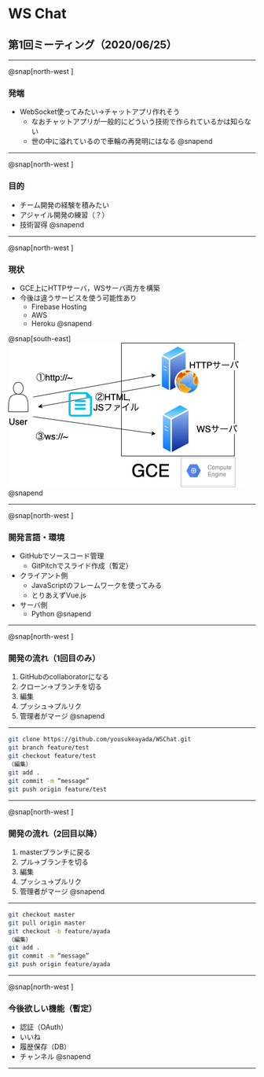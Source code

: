 # **WS Chat**
## 第1回ミーティング（2020/06/25）

---

@snap[north-west ]
### 発端
- WebSocket使ってみたい→チャットアプリ作れそう
  - なおチャットアプリが一般的にどういう技術で作られているかは知らない
  - 世の中に溢れているので車輪の再発明にはなる
@snapend

---

@snap[north-west ]
### 目的
- チーム開発の経験を積みたい
- アジャイル開発の練習（？）
- 技術習得
@snapend

---

@snap[north-west ]
### 現状
- GCE上にHTTPサーバ，WSサーバ両方を構築
- 今後は違うサービスを使う可能性あり
  - Firebase Hosting
  - AWS
  - Heroku
@snapend

@snap[south-east]
![IMAGE](/meetings/20200625/assets/img/current_server.png)
@snapend

---

@snap[north-west ]
### 開発言語・環境
- GitHubでソースコード管理
  - GitPitchでスライド作成（暫定）
- クライアント側
  - JavaScriptのフレームワークを使ってみる
  -  とりあえずVue.js
- サーバ側
  - Python
@snapend

---

@snap[north-west ]
### 開発の流れ（1回目のみ）
1. GitHubのcollaboratorになる
2. クローン→ブランチを切る
3. 編集
4. プッシュ→プルリク
5. 管理者がマージ
@snapend

---

```bash
git clone https://github.com/yousukeayada/WSChat.git
git branch feature/test
git checkout feature/test
（編集）
git add .
git commit -m “message”
git push origin feature/test
```

---

@snap[north-west ]
### 開発の流れ（2回目以降）
1. masterブランチに戻る
2. プル→ブランチを切る
3. 編集
4. プッシュ→プルリク
5. 管理者がマージ
@snapend

---

```bash
git checkout master
git pull origin master
git checkout -b feature/ayada
（編集）
git add .
git commit -m “message”
git push origin feature/ayada
```

---

@snap[north-west ]
### 今後欲しい機能（暫定）
- 認証（OAuth）
- いいね
- 履歴保存（DB）
- チャンネル
@snapend

---
